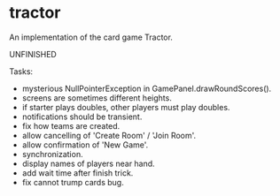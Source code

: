 tractor
=======

An implementation of the card game Tractor.

UNFINISHED

Tasks:
* mysterious NullPointerException in GamePanel.drawRoundScores().
* screens are sometimes different heights.
* if starter plays doubles, other players must play doubles.
* notifications should be transient.
* fix how teams are created.
* allow cancelling of 'Create Room' / 'Join Room'.
* allow confirmation of 'New Game'.
* synchronization.
* display names of players near hand.
* add wait time after finish trick.
* fix cannot trump cards bug.
